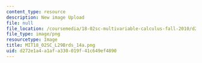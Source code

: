 ```yaml
---
content_type: resource
description: New image Upload
file: null
file_location: /coursemedia/18-02sc-multivariable-calculus-fall-2010/d272e1a4a1afa330019f41c649ef4890_MIT18_02SC_L29Brds_14a.png
file_type: image/png
resourcetype: Image
title: MIT18_02SC_L29Brds_14a.png
uid: d272e1a4-a1af-a330-019f-41c649ef4890
---
```

